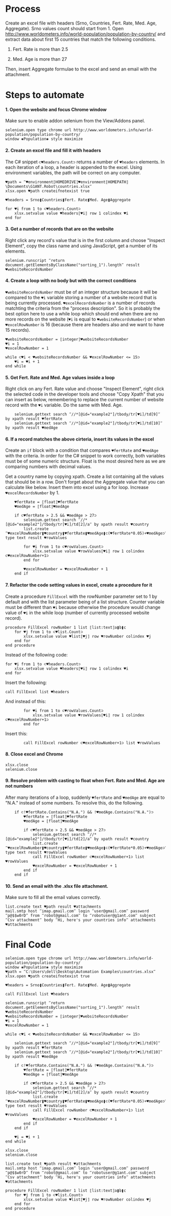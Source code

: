 # Process

Create an excel file with headers (Srno, Countries, Fert. Rate, Med. Age, Aggregate). Srno values count should start from 1. Open http://www.worldometers.info/world-population/population-by-country/ and extract data about first 15 countries that match the following conditions.

1. Fert. Rate is more than 2.5

2. Med. Age is more than 27

Then, insert Aggregate formulae to the excel and send an email with the attachment.

# Steps to automate

#### 1. Open the website and focus Chrome window

Make sure to enable addon selenium from the View/Addons panel.

```G1ANT
selenium.open type chrome url http://www.worldometers.info/world-population/population-by-country/
window ✱Population✱ style maximize
```

#### 2. Create an excel file and fill it with headers

The C# snippet `⊂♥headers.Count⊃` returns a number of `♥headers` elements. In each iteration of a loop, a header is appended to the excel. Using environment variables, the path will be correct on any computer.

```G1ANT
♥path = ‴♥environment⟦HOMEDRIVE⟧♥environment⟦HOMEPATH⟧\Documents\G1ANT.Robot\countries.xlsx‴
xlsx.open ♥path createifnotexist true

♥headers = Srno❚Countries❚Fert. Rate❚Med. Age❚Aggregate

for ♥i from 1 to ⊂♥headers.Count⊃
    xlsx.setvalue value ♥headers⟦♥i⟧ row 1 colindex ♥i
end for
```

#### 3. Get a number of records that are on the website

Right click any record's value that is in the first column and choose "Inspect Element", copy the class name and using JavaScript, get a number of its elements.

```G1ANT
selenium.runscript ‴return document.getElementsByClassName("sorting_1").length‴ result ♥websiteRecordsNumber
```

#### 4. Create a loop with no body but with the correct conditions

`♥websiteRecordsNumber` must be of an integer structure because it will be compared to the `♥i` variable storing a number of a website record that is being currently processed. `♥excelRecordsNumber` is a number of records matchting the criteria from the "process description". So it is probably the best option here to use a while loop which should end when there are no more records on the website (`♥i` is equal to `♥websiteRecordsNumber`) or when `♥excelRowNumber` is 16 (because there are headers also and we want to have 15 records).

```G1ANT
♥websiteRecordsNumber = ⟦integer⟧♥websiteRecordsNumber
♥i = 1
♥excelRowNumber = 1

while ⊂♥i < ♥websiteRecordsNumber && ♥excelRowNumber <= 15⊃
    ♥i = ♥i + 1
end while
```

#### 5. Get Fert. Rate and Med. Age values inside a loop

Right click on any Fert. Rate value and choose "Inspect Element", right click the selected code in the developer tools and choose "Copy Xpath" that you can insert as below, remembering to replace the current number of website record with the `♥i` variable. Do the same with Med. Age.

```G1ANT
    selenium.gettext search ‴//*[@id="example2"]/tbody/tr[♥i]/td[9]‴ by xpath result ♥fertRate
    selenium.gettext search ‴//*[@id="example2"]/tbody/tr[♥i]/td[10]‴ by xpath result ♥medAge
```

#### 6. If a record matches the above cirteria, insert its values in the excel

Create an `if` block with a condition that compares `♥fertRate` and `♥medAge` with the criteria. In order for the C# snippet to work correctly, both variables must be of some numeric structure. Float is the most desired here as we are comparing numbers with decimal values.

Get a country name by copying xpath. Create a list containing all the values that should be in a row. Don't forget about the Aggregate value that you can calculate like below. Insert them into excel using a for loop. Increase `♥excelRecordsNumber` by 1.

```G1ANT
    ♥fertRate = ⟦float⟧♥fertRate
    ♥medAge = ⟦float⟧♥medAge

    if ⊂♥fertRate > 2.5 && ♥medAge > 27⊃
        selenium.gettext search ‴//*[@id="example2"]/tbody/tr[♥i]/td[2]/a‴ by xpath result ♥country
        list.create ‴♥excelRowNumber❚♥country❚♥fertRate❚♥medAge❚⊂(♥fertRate*0.05)+♥medAge⊃‴ type text result ♥rowValues
        
        for ♥i from 1 to ⊂♥rowValues.Count⊃
            xlsx.setvalue value ♥rowValues⟦♥i⟧ row 1 colindex ⊂♥excelRowNumber+1⊃
        end for
        
        ♥excelRowNumber = ♥excelRowNumber + 1
    end if
```

#### 7. Refactor the code setting values in excel, create a procedure for it

Create a procedure `FillExcel` with the rowNumber parameter set to 1 by default and with the list parameter being of a list structure. Counter variable must be different than `♥i` because otherwise the procedure would change value of `♥i` in the while loop (number of currently processed website record).

```G1ANT
procedure FillExcel rowNumber 1 list ⟦list:text⟧a❚b❚c
    for ♥j from 1 to ⊂♥list.Count⊃
        xlsx.setvalue value ♥list⟦♥j⟧ row ♥rowNumber colindex ♥j
    end for
end procedure
```

Instead of the following code:

```G1ANT
for ♥i from 1 to ⊂♥headers.Count⊃
    xlsx.setvalue value ♥headers⟦♥i⟧ row 1 colindex ♥i
end for
```

Insert the following:

```G1ANT
call FillExcel list ♥headers
```

And instead of this:

```G1ANT
        for ♥i from 1 to ⊂♥rowValues.Count⊃
            xlsx.setvalue value ♥rowValues⟦♥i⟧ row 1 colindex ⊂♥excelRowNumber+1⊃
        end for
```

Insert this: 

```G1ANT
        call FillExcel rowNumber ⊂♥excelRowNumber+1⊃ list ♥rowValues
```

#### 8. Close excel and Chrome

```G1ANT
xlsx.close
selenium.close
```

#### 9. Resolve problem with casting to float when Fert. Rate and Med. Age are not numbers

After many iterations of a loop, suddenly `♥fertRate` and `♥medAge` are equal to "N.A." instead of some numbers. To resolve this, do the following.

```G1ANT
    if ⊂!♥fertRate.Contains("N.A.") && !♥medAge.Contains("N.A.")⊃
        ♥fertRate = ⟦float⟧♥fertRate
        ♥medAge = ⟦float⟧♥medAge
    
        if ⊂♥fertRate > 2.5 && ♥medAge > 27⊃
            selenium.gettext search ‴//*[@id="example2"]/tbody/tr[♥i]/td[2]/a‴ by xpath result ♥country
            list.create ‴♥excelRowNumber❚♥country❚♥fertRate❚♥medAge❚⊂(♥fertRate*0.05)+♥medAge⊃‴ type text result ♥rowValues
            call FillExcel rowNumber ⊂♥excelRowNumber+1⊃ list ♥rowValues
            ♥excelRowNumber = ♥excelRowNumber + 1
        end if
    end if
```

#### 10. Send an email with the .xlsx file attachment. 

Make sure to fill all the email values correctly.

```G1ANT
list.create text ♥path result ♥attachments
mail.smtp host ‴imap.gmail.com‴ login ‴user@gmail.com‴ password ‴p@$$w0rD‴ from ‴robot@gmail.com‴ to ‴robotuser@g1ant.com‴ subject ‴Csv attachment‴ body ‴Hi, here's your countries info‴ attachments ♥attachments
```

# Final Code

```G1ANT
selenium.open type chrome url http://www.worldometers.info/world-population/population-by-country/
window ✱Population✱ style maximize
♥path = ‴C:\Users\dell\Desktop\Automation Examples\countries.xlsx‴
xlsx.open ♥path createifnotexist true

♥headers = Srno❚Countries❚Fert. Rate❚Med. Age❚Aggregate

call FillExcel list ♥headers

selenium.runscript ‴return document.getElementsByClassName("sorting_1").length‴ result ♥websiteRecordsNumber
♥websiteRecordsNumber = ⟦integer⟧♥websiteRecordsNumber
♥i = 1
♥excelRowNumber = 1

while ⊂♥i < ♥websiteRecordsNumber && ♥excelRowNumber <= 15⊃

    selenium.gettext search ‴//*[@id="example2"]/tbody/tr[♥i]/td[9]‴ by xpath result ♥fertRate
    selenium.gettext search ‴//*[@id="example2"]/tbody/tr[♥i]/td[10]‴ by xpath result ♥medAge
    
    if ⊂!♥fertRate.Contains("N.A.") && !♥medAge.Contains("N.A.")⊃
        ♥fertRate = ⟦float⟧♥fertRate
        ♥medAge = ⟦float⟧♥medAge
    
        if ⊂♥fertRate > 2.5 && ♥medAge > 27⊃
            selenium.gettext search ‴//*[@id="example2"]/tbody/tr[♥i]/td[2]/a‴ by xpath result ♥country
            list.create ‴♥excelRowNumber❚♥country❚♥fertRate❚♥medAge❚⊂(♥fertRate*0.05)+♥medAge⊃‴ type text result ♥rowValues
            call FillExcel rowNumber ⊂♥excelRowNumber+1⊃ list ♥rowValues
            ♥excelRowNumber = ♥excelRowNumber + 1
        end if
    end if
    
    ♥i = ♥i + 1
end while

xlsx.close
selenium.close

list.create text ♥path result ♥attachments
mail.smtp host ‴imap.gmail.com‴ login ‴user@gmail.com‴ password ‴p@$$w0rD‴ from ‴robot@gmail.com‴ to ‴robotuser@g1ant.com‴ subject ‴Csv attachment‴ body ‴Hi, here's your countries info‴ attachments ♥attachments

procedure FillExcel rowNumber 1 list ⟦list:text⟧a❚b❚c
    for ♥j from 1 to ⊂♥list.Count⊃
        xlsx.setvalue value ♥list⟦♥j⟧ row ♥rowNumber colindex ♥j
    end for
end procedure
```
